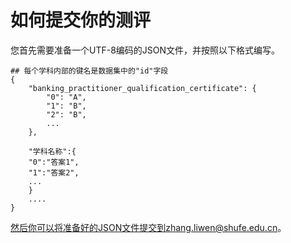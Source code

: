 # 如何提交你的测评

您首先需要准备一个UTF-8编码的JSON文件，并按照以下格式编写。
```
## 每个学科内部的键名是数据集中的"id"字段
{
    "banking_practitioner_qualification_certificate": {
        "0": "A",
        "1": "B",
        "2": "B",
        ...
    },
    
    "学科名称":{
    "0":"答案1",
    "1":"答案2",
    ...
    }
    ....
}
```

然后你可以将准备好的JSON文件提交到zhang.liwen@shufe.edu.cn。
